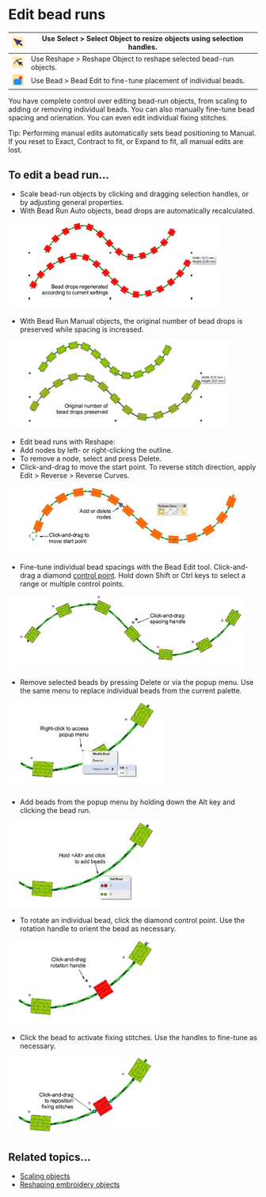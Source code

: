 # Edit bead runs

| ![SelectObject.png](assets/SelectObject.png)   | Use Select > Select Object to resize objects using selection handles. |
| ---------------------------------------------- | --------------------------------------------------------------------- |
| ![ReshapeObject.png](assets/ReshapeObject.png) | Use Reshape > Reshape Object to reshape selected bead-run objects.    |
| ![BeadEdit.png](assets/BeadEdit.png)           | Use Bead > Bead Edit to fine-tune placement of individual beads.      |

You have complete control over editing bead-run objects, from scaling to adding or removing individual beads. You can also manually fine-tune bead spacing and orienation. You can even edit individual fixing stitches.

Tip: Performing manual edits automatically sets bead positioning to Manual. If you reset to Exact, Contract to fit, or Expand to fit, all manual edits are lost.

## To edit a bead run...

- Scale bead-run objects by clicking and dragging selection handles, or by adjusting general properties.
- With Bead Run Auto objects, bead drops are automatically recalculated.

![EditBeading1.png](assets/EditBeading1.png)

- With Bead Run Manual objects, the original number of bead drops is preserved while spacing is increased.

![EditBeading2.png](assets/EditBeading2.png)

- Edit bead runs with Reshape:
- Add nodes by left- or right-clicking the outline.
- To remove a node, select and press Delete.
- Click-and-drag to move the start point. To reverse stitch direction, apply Edit > Reverse > Reverse Curves.

![EditBeading4.png](assets/EditBeading4.png)

- Fine-tune individual bead spacings with the Bead Edit tool. Click-and-drag a diamond [control point](../../glossary/glossary). Hold down Shift or Ctrl keys to select a range or multiple control points.

![EditBeading5.png](assets/EditBeading5.png)

- Remove selected beads by pressing Delete or via the popup menu. Use the same menu to replace individual beads from the current palette.

![EditBeading9.png](assets/EditBeading9.png)

- Add beads from the popup menu by holding down the Alt key and clicking the bead run.

![EditBeading6.png](assets/EditBeading6.png)

- To rotate an individual bead, click the diamond control point. Use the rotation handle to orient the bead as necessary.

![EditBeading7.png](assets/EditBeading7.png)

- Click the bead to activate fixing stitches. Use the handles to fine-tune as necessary.

![EditBeading8.png](assets/EditBeading8.png)

## Related topics...

- [Scaling objects](../../Modifying/transform/Scaling_objects)
- [Reshaping embroidery objects](../../Modifying/reshape/Reshaping_embroidery_objects)
